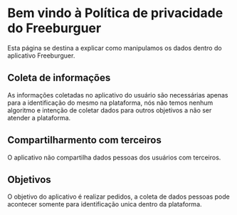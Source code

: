 # Bem vindo à Política de privacidade do Freeburguer

Esta página se destina a explicar como manipulamos os dados dentro do aplicativo Freeburguer.

## Coleta de informações
As informações coletadas no aplicativo do usuário são necessárias apenas para a identificação do mesmo na plataforma, nós não temos nenhum algoritmo e intenção de coletar dados para outros objetivos a não ser atender a plataforma.

## Compartilharmento com terceiros
O aplicativo não compartilha dados pessoas dos usuários com terceiros.

## Objetivos
O objetivo do aplicativo é realizar pedidos, a coleta de dados pessoas pode acontecer somente para identificação unica dentro da plataforma.
